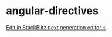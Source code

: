 # angular-directives

[Edit in StackBlitz next generation editor ⚡️](https://stackblitz.com/~/github.com/Saipavan1612/angular-directives)